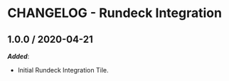 # CHANGELOG - Rundeck Integration

## 1.0.0 / 2020-04-21

***Added***: 

* Initial Rundeck Integration Tile.


